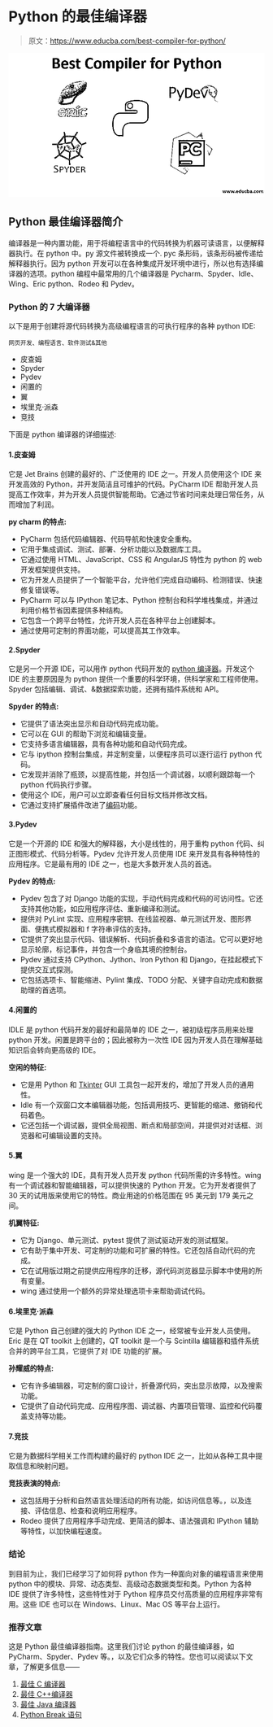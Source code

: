 # Python 的最佳编译器

> 原文：<https://www.educba.com/best-compiler-for-python/>

![best compiler for python](img/5fad664984d4fc16371045c2abe26d22.png)



## Python 最佳编译器简介

编译器是一种内置功能，用于将编程语言中的代码转换为机器可读语言，以便解释器执行。在 python 中。py 源文件被转换成一个. pyc 条形码，该条形码被传递给解释器执行。因为 python 开发可以在各种集成开发环境中进行，所以也有选择编译器的选项。python 编程中最常用的几个编译器是 Pycharm、Spyder、Idle、Wing、Eric python、Rodeo 和 Pydev。

### Python 的 7 大编译器

以下是用于创建将源代码转换为高级编程语言的可执行程序的各种 python IDE:

<small>网页开发、编程语言、软件测试&其他</small>

*   皮查姆
*   Spyder
*   Pydev
*   闲置的
*   翼
*   埃里克·派森
*   竞技

下面是 python 编译器的详细描述:

#### 1.皮查姆

它是 Jet Brains 创建的最好的、广泛使用的 IDE 之一。开发人员使用这个 IDE 来开发高效的 Python，并开发简洁且可维护的代码。PyCharm IDE 帮助开发人员提高工作效率，并为开发人员提供智能帮助。它通过节省时间来处理日常任务，从而增加了利润。

**py charm 的特点:**

*   PyCharm 包括代码编辑器、代码导航和快速安全重构。
*   它用于集成调试、测试、部署、分析功能以及数据库工具。
*   它通过使用 HTML、JavaScript、CSS 和 AngularJS 特性为 python 的 web 开发框架提供支持。
*   它为开发人员提供了一个智能平台，允许他们完成自动编码、检测错误、快速修复错误等。
*   PyCharm 可以与 IPython 笔记本、Python 控制台和科学堆栈集成，并通过利用价格节省因素提供多种结构。
*   它包含一个跨平台特性，允许开发人员在各种平台上创建脚本。
*   通过使用可定制的界面功能，可以提高其工作效率。

#### 2.Spyder

它是另一个开源 IDE，可以用作 python 代码开发的 [python 编译器](https://www.educba.com/python-compilers/)。开发这个 IDE 的主要原因是为 python 提供一个重要的科学环境，供科学家和工程师使用。Spyder 包括编辑、调试、&数据探索功能，还拥有插件系统和 API。

**Spyder 的特点:**

*   它提供了语法突出显示和自动代码完成功能。
*   它可以在 GUI 的帮助下浏览和编辑变量。
*   它支持多语言编辑器，具有各种功能和自动代码完成。
*   它与 ipython 控制台集成，并定制变量，以便程序员可以逐行运行 python 代码。
*   它发现并消除了瓶颈，以提高性能，并包括一个调试器，以顺利跟踪每一个 python 代码执行步骤。
*   使用这个 IDE，用户可以立即查看任何目标文档并修改文档。
*   它通过支持扩展插件改进了[编码](https://www.educba.com/what-is-coding/)功能。

#### 3.Pydev

它是一个开源的 IDE 和强大的解释器，大小是线性的，用于重构 python 代码、纠正图形模式、代码分析等。Pydev 允许开发人员使用 IDE 来开发具有各种特性的应用程序。它是最有用的 IDE 之一，也是大多数开发人员的首选。

**Pydev 的特点:**

*   Pydev 包含了对 Django 功能的实现，手动代码完成和代码的可访问性。它还支持其他功能，如应用程序评估、重新编译和测试。
*   提供对 PyLint 实现、应用程序密钥、在线监视器、单元测试开发、图形界面、便携式模拟器和 f 字符串评估的支持。
*   它提供了突出显示代码、错误解析、代码折叠和多语言的语法。它可以更好地显示轮廓，标记事件，并包含一个身临其境的控制台。
*   Pydev 通过支持 CPython、Jython、Iron Python 和 Django，在挂起模式下提供交互式探测。
*   它包括选项卡、智能缩进、Pylint 集成、TODO 分配、关键字自动完成和数据助理的首选项。

#### 4.闲置的

IDLE 是 python 代码开发的最好和最简单的 IDE 之一，被初级程序员用来处理 python 开发。闲置是跨平台的；因此被称为一次性 IDE 因为开发人员在理解基础知识后会转向更高级的 IDE。

**空闲的特征:**

*   它是用 Python 和 [Tkinter](https://www.educba.com/tkinter-frame/) GUI 工具包一起开发的，增加了开发人员的通用性。
*   Idle 有一个双窗口文本编辑器功能，包括调用技巧、更智能的缩进、撤销和代码着色。
*   它还包括一个调试器，提供全局视图、断点和局部空间，并提供对对话框、浏览器和可编辑设置的支持。

#### 5.翼

wing 是一个强大的 IDE，具有开发人员开发 python 代码所需的许多特性。wing 有一个调试器和智能编辑器，可以提供快速的 Python 开发。它为开发者提供了 30 天的试用版来使用它的特性。商业用途的价格范围在 95 美元到 179 美元之间。

**机翼特征:**

*   它为 Django、单元测试、pytest 提供了测试驱动开发的测试框架。
*   它有助于集中开发、可定制的功能和可扩展的特性。它还包括自动代码的完成。
*   它在试用版过期之前提供应用程序的迁移，源代码浏览器显示脚本中使用的所有变量。
*   wing 通过使用一个额外的异常处理选项卡来帮助调试代码。

#### 6.埃里克·派森

它是 Python 自己创建的强大的 Python IDE 之一，经常被专业开发人员使用。Eric 是在 QT toolkit 上创建的，QT toolkit 是一个与 Scintilla 编辑器和插件系统合并的跨平台工具，它提供了对 IDE 功能的扩展。

**孙耀威的特点:**

*   它有许多编辑器，可定制的窗口设计，折叠源代码，突出显示故障，以及搜索功能。
*   它提供了自动代码完成、应用程序图、调试器、内置项目管理、监控和代码覆盖支持等功能。

#### 7.竞技

它是为数据科学相关工作而构建的最好的 python IDE 之一，比如从各种工具中提取信息和映射问题。

**竞技表演的特点:**

*   这包括用于分析和自然语言处理活动的所有功能，如访问信息等。，以及连接、评估信息、检查和说明应用程序。
*   Rodeo 提供了应用程序手动完成、更简洁的脚本、语法强调和 IPython 辅助等特性，以加快编程速度。

### 结论

到目前为止，我们已经学习了如何将 python 作为一种面向对象的编程语言来使用 python 中的模块、异常、动态类型、高级动态数据类型和类。Python 为各种 IDE 提供了许多特性，这些特性对于 Python 程序员交付高质量的应用程序非常有用。这些 IDE 也可以在 Windows、Linux、Mac OS 等平台上运行。

### 推荐文章

这是 Python 最佳编译器指南。这里我们讨论 python 的最佳编译器，如 PyCharm、Spyder、Pydev 等。，以及它们众多的特性。您也可以阅读以下文章，了解更多信息——

1.  [最佳 C 编译器](https://www.educba.com/best-c-compilers/)
2.  [最佳 C++编译器](https://www.educba.com/best-c-plus-plus-compiler/)
3.  [最佳 Java 编译器](https://www.educba.com/best-java-compilers/)
4.  [Python Break 语句](https://www.educba.com/break-statement-in-python/)





